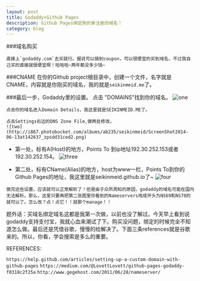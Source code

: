```yaml
---
layout: post
title: Godaddy+Github Pages
description: Github Pages绑定狗的爹注册的域名！
category: blog
---
```


###域名购买

    直接上`godaddy.com`去买就行。据说可以搞到coupon，可以很便宜的买到域名，不过我自己买的直接就很便宜啊！哈哈哈~两年都没多少钱~

###CNAME
    在你的Github project根目录中，创建一个文件，名字就是CNAME，内容就是你刚买的域名，我的就是`seikinmeid.me`了。

###最后一步，Godaddy里的设置。
    点击 "DOMAINS"找到你的域名。
    ![one](http://i867.photobucket.com/albums/ab235/seikinmeid/ScreenShot2014-06-13at142523_zpsefb9e66e.png)

    点击你的域名进入Domain Details，我这里就是SEIKINMEID.ME了。

    点击Settings右边的DNS Zone File,做两处修改。
    ![two](http://i867.photobucket.com/albums/ab235/seikinmeid/ScreenShot2014-06-13at142637_zpsdd31ced2.png)

   * 第一处，标有A(Host)的地方，Points To 到ip地址192.30.252.153或者192.30.252.154。
    ![three](http://i867.photobucket.com/albums/ab235/seikinmeid/ScreenShot2014-06-13at143112_zpscb93a571.png)

   * 第二处，标有CName(Alias)的地方，host为www一栏，Points To到你的Github Pages的地址，我这里就是seikinmeid.github.io了~
    ![four](http://i867.photobucket.com/albums/ab235/seikinmeid/ScreenShot2014-06-13at143121_zpsd13cc74a.png)
    
    做完这些设置，应该就可以正常解析了！但是由于众所周知的原因，godaddy的域名可能在国内无法解析。那么，这里只要再把第二张图里你看到的Nameservers改成开头为NS69和NS70的就可以了。怎么改？点！点它！！就那个manage！！

题外话：买域名绑定域名这都是我第一次做，以前也没了解过。今天早上看到说godaddy支持支付宝，我就心血来潮试了下。购买没问题，绑定的时候完全不知道怎么做。最后还是凭借谷歌，慢慢的给解决了。下面三条references就是谷歌来的。所以，你看，学会搜索是多么的重要。

REFERENCES:

`https://help.github.com/articles/setting-up-a-custom-domain-with-github-pages`
`https://medium.com/@LovettLovett/github-pages-godaddy-f0318c2f25a`
`http://www.gegehost.com/2011/06/28/nameserver/`

